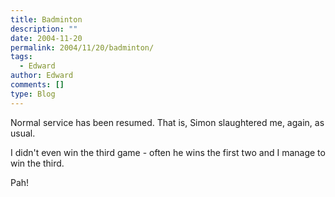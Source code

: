 ```yaml
---
title: Badminton
description: ""
date: 2004-11-20
permalink: 2004/11/20/badminton/
tags:
  - Edward
author: Edward
comments: []
type: Blog
---
```


Normal service has been resumed. That is, Simon slaughtered me, again,
as usual.

I didn\'t even win the third game - often he wins the first two and I
manage to win the third.

Pah!

